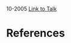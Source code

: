 

10-2005
[Link to Talk](https://www.churchofjesuschrist.org/study/general-conference/2005/10/saturday-afternoon-session?lang=eng)



# References
